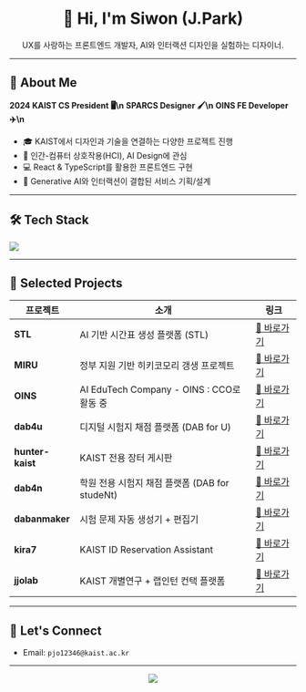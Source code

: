 <h1 align="center">👋 Hi, I'm Siwon (J.Park)</h1>
<p align="center">
UX를 사랑하는 프론트엔드 개발자,  
AI와 인터랙션 디자인을 실험하는 디자이너.
</p>

---

## 🌟 About Me

**2024 KAIST CS President 🖥️\n**
**SPARCS Designer 🖌️\n**
**OINS FE Developer ✈️\n**


- 🎓 KAIST에서 디자인과 기술을 연결하는 다양한 프로젝트 진행
- 🧠 인간-컴퓨터 상호작용(HCI), AI Design에 관심
- 💻 React & TypeScript를 활용한 프론트엔드 구현
- 🧪 Generative AI와 인터랙션이 결합된 서비스 기획/설계

---

## 🛠 Tech Stack

<img src="https://skillicons.dev/icons?i=react,ts,js,html,css,figma,python,firebase,github" />

---

## 🧪 Selected Projects

| 프로젝트 | 소개 | 링크 |
|----------|------|------|
| **STL** | AI 기반 시간표 생성 플랫폼 (STL) | [🔗 바로가기](https://stl.siwon.site) |
| **MIRU** | 정부 지원 기반 히키코모리 갱생 프로젝트 | [🔗 바로가기](https://miruni.netlify.app) |
| **OINS** | AI EduTech Company - OINS : CCO로 활동 중 | [🔗 바로가기](https://oinstech.com) |
| **dab4u** | 디지털 시험지 채점 플랫폼 (DAB for U) | [🔗 바로가기](https://dab4u.oinstech.com) |
| **hunter-kaist** | KAIST 전용 장터 게시판 | [🔗 바로가기](https://hunter-kaist.netlify.app) |
| **dab4n** | 학원 전용 시험지 채점 플랫폼 (DAB for studeNt) | [🔗 바로가기](https://dab4n.netlify.app) |
| **dabanmaker** | 시험 문제 자동 생성기 + 편집기 | [🔗 바로가기](https://dabanmaker.netlify.app) |
| **kira7** | KAIST ID Reservation Assistant | [🔗 바로가기](https://kira7.netlify.app) |
| **jjolab** | KAIST 개별연구 + 랩인턴 컨택 플랫폼 | [🔗 바로가기](https://jjolab.netlify.app) |

---

## 🤝 Let's Connect

- Email: `pjo12346@kaist.ac.kr`  

---

<p align="center">
  <img src="https://github-readme-stats.vercel.app/api?username=ksiwon&show_icons=true&theme=radical" />
</p>
